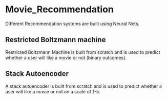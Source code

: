 # Movie_Recommendation

Different Recommendation systems are built using Neural Nets.
## Restricted Boltzmann machine
Restricted Boltzmann Machine is built from scratch and is used to predict whether a user will like a movie or not (binary outcomes).
## Stack Autoencoder
A stack autoencoder is built from scratch and is used to predict whether a user will like a movie or not on a scale of 1-5.
